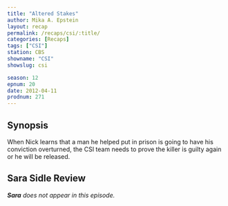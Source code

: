 ```yaml
---
title: "Altered Stakes"
author: Mika A. Epstein
layout: recap
permalink: /recaps/csi/:title/
categories: [Recaps]
tags: ["CSI"]
station: CBS
showname: "CSI"
showslug: csi

season: 12  
epnum: 20  
date: 2012-04-11
prodnum: 271  
---
```


## Synopsis

When Nick learns that a man he helped put in prison is going to have his conviction overturned, the CSI team needs to prove the killer is guilty again or he will be released.

## Sara Sidle Review

_**Sara** does not appear in this episode._

